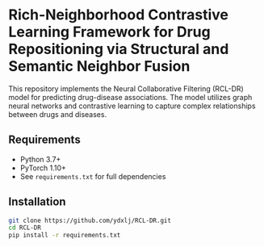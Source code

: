 # Rich-Neighborhood Contrastive Learning Framework for Drug Repositioning via Structural and Semantic Neighbor Fusion

This repository implements the Neural Collaborative Filtering (RCL-DR) model for predicting drug-disease associations. The model utilizes graph neural networks and contrastive learning to capture complex relationships between drugs and diseases.

## Requirements
- Python 3.7+
- PyTorch 1.10+
- See `requirements.txt` for full dependencies

## Installation
```bash
git clone https://github.com/ydxlj/RCL-DR.git
cd RCL-DR
pip install -r requirements.txt
